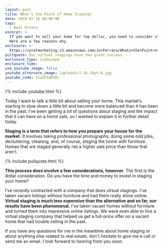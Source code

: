 ```yaml
---
layout: post
title: What’s the Point of Home Staging?
date: 2019-07-16 00:00:00
tags:
  - Real Estate
excerpt: >-
  If you want to sell your home for top dollar, you need to consider staging it.
  Here are a few reasons why.
enclosure: >-
  https://vyralmarketing.s3.amazonaws.com/Jo+Ferraro/Whats+the+Point+of+Home+Staging_.mp4
pullquote: Our virtual stagings have had great success.
enclosure_type: video/mp4
enclosure_time:
use_youtube_image: false
youtube_alternate_image: /uploads/7-16-19yt-6.jpg
youtube_code: V1a2hfeDYDc
---
```


{% include youtube.html %}

Today I want to talk a little bit about selling your home. This market’s starting to slow down a little bit and become more balanced than it has been in the past. I’ve been getting a lot of questions about staging and the impact that it can have on a home sale, so I wanted to explain it in further detail today.

**Staging is a term that refers to how you prepare your house for the market.** It involves taking professional photographs, doing some odd jobs, decluttering, cleaning, and, of course, staging the home with furniture. Homes that are staged generally net a higher sale price than those that aren’t.

{% include pullquote.html %}

**This process does involve a few considerations, however.** The first is the dollar consideration. Do you have the time and money to invest in staging your home?&nbsp;

I’ve recently contracted with a company that does virtual stagings. I’ve taken vacant listings without furniture and had them really shine online. **Virtual staging is much less expensive than the alternative and so far, our results have been phenomenal.**&nbsp;I've taken vacant homes without furniture and turned them into impressive online listings. We were even able to hire a virtual staging company that helped us get a full-price offer on a vacant home that had trouble selling in the past.

If you have any questions for me in the meantime about home staging or about anything else related to real estate, don't hesitate to give me a call or send me an email. I look forward to hearing from you soon.